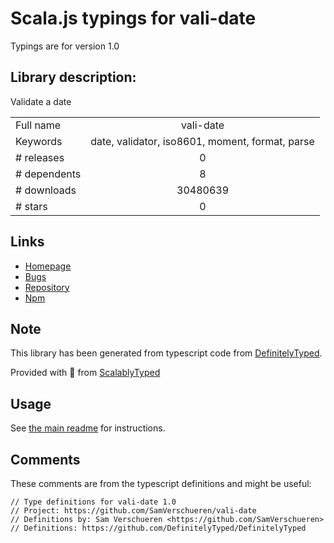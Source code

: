 
# Scala.js typings for vali-date

Typings are for version 1.0

## Library description:
Validate a date

|                    |                 |
| ------------------ | :-------------: |
| Full name          | vali-date |
| Keywords           | date, validator, iso8601, moment, format, parse |
| # releases         | 0 |
| # dependents       | 8 |
| # downloads        | 30480639 |
| # stars            | 0 |

## Links
- [Homepage](https://github.com/samverschueren/vali-date#readme)
- [Bugs](https://github.com/samverschueren/vali-date/issues)
- [Repository](https://github.com/samverschueren/vali-date)
- [Npm](https://www.npmjs.com/package/vali-date)
    


## Note
This library has been generated from typescript code from [DefinitelyTyped](https://definitelytyped.org).

Provided with :purple_heart: from [ScalablyTyped](https://github.com/oyvindberg/ScalablyTyped)

## Usage
See [the main readme](../../readme.md) for instructions.

## Comments

These comments are from the typescript definitions and might be useful:
```
// Type definitions for vali-date 1.0
// Project: https://github.com/SamVerschueren/vali-date
// Definitions by: Sam Verschueren <https://github.com/SamVerschueren>
// Definitions: https://github.com/DefinitelyTyped/DefinitelyTyped

```


